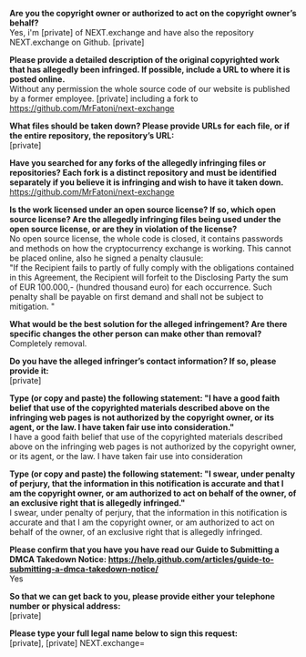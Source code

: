 **Are you the copyright owner or authorized to act on the copyright owner’s behalf?**  
Yes, i'm [private] of NEXT.exchange and have also the repository NEXT.exchange on Github. [private]

**Please provide a detailed description of the original copyrighted work that has allegedly been infringed. If possible, include a URL to where it is posted online.**  
Without any permission the whole source code of our website is published by a former employee. [private] including a fork to https://github.com/MrFatoni/next-exchange

**What files should be taken down? Please provide URLs for each file, or if the entire repository, the repository’s URL:**  
[private]

**Have you searched for any forks of the allegedly infringing files or repositories? Each fork is a distinct repository and must be identified separately if you believe it is infringing and wish to have it taken down.**  
https://github.com/MrFatoni/next-exchange

**Is the work licensed under an open source license? If so, which open source license? Are the allegedly infringing files being used under the open source license, or are they in violation of the license?**    
No open source license, the whole code is closed, it contains passwords and methods on how the cryptocurrency exchange is working. This cannot be placed online, also he signed a penalty clausule:  
"If the Recipient fails to partly of fully comply with the obligations contained in this Agreement, the Recipient will forfeit to the Disclosing Party the sum of EUR 100.000,- (hundred thousand euro) for each occurrence. Such penalty shall be payable on first demand and shall not be subject to mitigation. "

**What would be the best solution for the alleged infringement? Are there specific changes the other person can make other than removal?**  
Completely removal.

**Do you have the alleged infringer’s contact information? If so, please provide it:**  
[private]

**Type (or copy and paste) the following statement: "I have a good faith belief that use of the copyrighted materials described above on the infringing web pages is not authorized by the copyright owner, or its agent, or the law. I have taken fair use into consideration."**  
I have a good faith belief that use of the copyrighted materials described above on the infringing web pages is not authorized by the copyright owner, or its agent, or the law. I have taken fair use into consideration

**Type (or copy and paste) the following statement: "I swear, under penalty of perjury, that the information in this notification is accurate and that I am the copyright owner, or am authorized to act on behalf of the owner, of an exclusive right that is allegedly infringed."**  
I swear, under penalty of perjury, that the information in this notification is accurate and that I am the copyright owner, or am authorized to act on behalf of the owner, of an exclusive right that is allegedly infringed.

**Please confirm that you have you have read our Guide to Submitting a DMCA Takedown Notice: https://help.github.com/articles/guide-to-submitting-a-dmca-takedown-notice/**  
Yes

**So that we can get back to you, please provide either your telephone number or physical address:**  
[private]

**Please type your full legal name below to sign this request:**  
[private], [private] NEXT.exchange=
